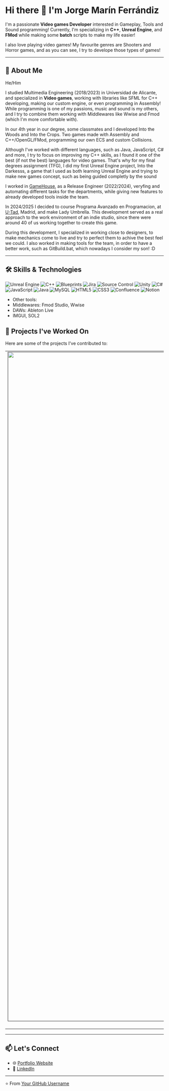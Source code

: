 # Hi there 👋 I'm Jorge Marín Ferrándiz

I'm a passionate **Video games Developer** interested in Gameplay, Tools and Sound programming!
Currently, I'm specializing in **C++**, **Unreal Engine**, and **FMod** while making some **batch** scripts to make my life easier!

I also love playing video games! My favourite genres are Shooters and Horror games, and as you can see, I try to develope those types of games!

---

## 🚀 About Me

He/Him

  I studied Multimedia Engineering (2018/2023) in Universidad de Alicante, and specialized in **Video games**, working with libraries like SFML for C++ developing, making our custom engine, or even programming in Assembly!
  While programming is one of my passions, music and sound is my others, and I try to combine them working with Middlewares like Wwise and Fmod (which I'm more comfortable with).

  In our 4th year in our degree, some classmates and I developed Into the Woods and Into the Crops. Two games made with Assembly and C++/OpenGL/FMod, programming our own ECS and custom Collisions. 

  Although I've worked with different languages, such as Java, JavaScript, C# and more, I try to focus on improving my C++ skills, as I found it one of the best (if not the best) languages for video games.
  That's why for my final degrees assignment (TFG), I did my first Unreal Engine project, Into the Darkesss, a game that I used as both learning Unreal Engine and trying to make new games concept, such as being guided completly by the sound

  I worked in [GameHouse](https://www.gamehouse.com), as a Release Engineer (2022/2024), veryfing and automating different tasks for the departments, while giving new features to already developed tools inside the team.

  In 2024/2025 I decided to course Programa Avanzado en Programacion, at [U-Tad](https://u-tad.com), Madrid, and make Lady Umbrella. This development served as a real approach to the work environment of an indie studio, since there were around 40 of us working together to create this game.
  
  During this development, I specialized in working close to designers, to make mechanics come to live and try to perfect them to achive the best feel we could. I also worked in making tools for the team, in order to have a better work, such as GitBuild.bat, which nowadays I consider my son! :D

---

## 🛠️ Skills & Technologies

![Unreal Engine](https://img.shields.io/badge/Unreal%20Engine-000000?style=for-the-badge&logo=unrealengine&logoColor=white)
![C++](https://img.shields.io/badge/C++-00599C?style=for-the-badge&logo=c%2b%2b&logoColor=white)
![Blueprints](https://img.shields.io/badge/Blueprints-6E4C13?style=for-the-badge&logo=unrealengine&logoColor=white)
![Jira](https://img.shields.io/badge/Jira-0052CC?style=for-the-badge&logo=jira&logoColor=white)
![Source Control](https://img.shields.io/badge/Source%20Control-FF4500?style=for-the-badge&logo=git&logoColor=white)
![Unity](https://img.shields.io/badge/Unity-100000?style=for-the-badge&logo=unity&logoColor=white)
![C#](https://img.shields.io/badge/C%23-239120?style=for-the-badge&logo=c-sharp&logoColor=white)
![JavaScript](https://img.shields.io/badge/JavaScript-F7DF1E?style=for-the-badge&logo=javascript&logoColor=black)
![Java](https://img.shields.io/badge/Java-007396?style=for-the-badge&logo=java&logoColor=white)
![MySQL](https://img.shields.io/badge/MySQL-4479A1?style=for-the-badge&logo=mysql&logoColor=white)
![HTML5](https://img.shields.io/badge/HTML5-E34F26?style=for-the-badge&logo=html5&logoColor=white)
![CSS3](https://img.shields.io/badge/CSS3-1572B6?style=for-the-badge&logo=css3&logoColor=white)
![Confluence](https://img.shields.io/badge/Confluence-172B4D?style=for-the-badge&logo=confluence&logoColor=white)
![Notion](https://img.shields.io/badge/Notion-000000?style=for-the-badge&logo=notion&logoColor=white)

- Other tools:
- Middlewares: Fmod Studio, Wwise
- DAWs: Ableton Live
- IMGUI, SOL2

## 📂 Projects I've Worked On
Here are some of the projects I've contributed to:

<table style="width:100%">
  <tr>
<td align="center">
	<a href="">
  		<img width="1504" height="2125" alt="Lady Umbrella" src="https://github.com/user-attachments/assets/f3306ba5-520c-4f8f-b43f-2ba78a5fa322">
	</a>
	<strong><a href="">Lady Umbrella</a></strong>
</td>
<td align="center">
	<a href="https://github.com/spary1144/IntoTheCrops">
  		<img width="1920" height="1080" alt="IntoTheCrops" src="https://github.com/user-attachments/assets/5acce3b4-9a1a-4ec2-9cbc-34ca6aa6f7ca">
	</a>
	<strong><a href="https://github.com/spary1144/IntoTheCrops">Into the Crops</a></strong>
</td>
<td align="center">
	<a href="https://github.com/spary1144/IntoTheDarkness">
  		<img width="1339" height="948" alt="81uyy+" src="https://github.com/user-attachments/assets/6c1b020f-260b-4708-85c9-9ba4bd2004b9"/>
	</a>
	<strong><a href="https://github.com/spary1144/IntoTheDarkness">Into the Darkness</a></strong>
</td>
<td align="center">
	<a href="https://github.com/spary1144/OutOfSight">
  		<img src="">
	</a>
	<strong><a href="https://github.com/spary1144/OutOfSight">Out of Sight</a></strong>
</td>
  </tr>
</table>

---

## 📫 Let's Connect
- 🌐 [Portfolio Website](spary1144.github.io/jorgemarinferrandiz.github.io)
- 💼 [LinkedIn](https://www.linkedin.com/in/jorge-marín-ferrándiz)

---
⭐️ From [Your GitHub Username](https://github.com/your-username)
